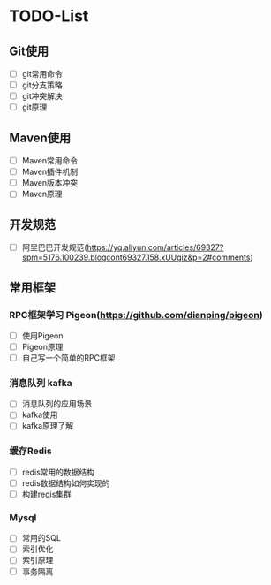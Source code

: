 # TODO-List
## Git使用
- [ ] git常用命令
- [ ] git分支策略
- [ ] git冲突解决
- [ ] git原理
## Maven使用
- [ ] Maven常用命令
- [ ] Maven插件机制
- [ ] Maven版本冲突
- [ ] Maven原理
## 开发规范
- [ ] 阿里巴巴开发规范(https://yq.aliyun.com/articles/69327?spm=5176.100239.blogcont69327.158.xUUgiz&p=2#comments)
## 常用框架
### RPC框架学习 Pigeon(https://github.com/dianping/pigeon)
- [ ] 使用Pigeon
- [ ] Pigeon原理
- [ ] 自己写一个简单的RPC框架
### 消息队列 kafka
- [ ] 消息队列的应用场景
- [ ] kafka使用
- [ ] kafka原理了解
### 缓存Redis
- [ ] redis常用的数据结构
- [ ] redis数据结构如何实现的
- [ ] 构建redis集群
### Mysql
- [ ] 常用的SQL
- [ ] 索引优化
- [ ] 索引原理
- [ ] 事务隔离
